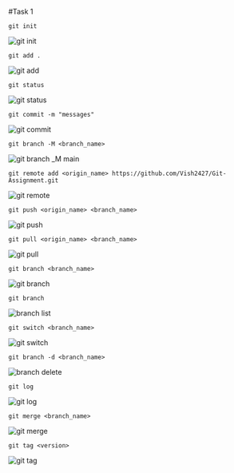#Task 1

```
git init
```

![git init](https://user-images.githubusercontent.com/98541876/193418800-47341d88-cbb0-4d12-bd57-2f6d2f73ee2c.png)

```
git add .
```

![git add ](https://user-images.githubusercontent.com/98541876/193419169-e488d7e5-bb7d-4b3a-a2c1-ebe3360ae7e6.png)

```
git status
```

![git status](https://user-images.githubusercontent.com/98541876/193419197-a9b9fc13-8d46-4d5e-9c95-b300803524c8.png)

```
git commit -m "messages"
```

![git commit](https://user-images.githubusercontent.com/98541876/193419205-4c7f6b70-a516-411a-95ec-db225a2406f8.png)

```
git branch -M <branch_name>
```

![git branch _M main](https://user-images.githubusercontent.com/98541876/193419209-11b4f09b-f6de-4488-a4d8-c4998fa1d9c7.png)

```
git remote add <origin_name> https://github.com/Vish2427/Git-Assignment.git
```

![git remote](https://user-images.githubusercontent.com/98541876/193419219-c6ae3184-24df-479b-91a7-9646f849cc63.png)

```
git push <origin_name> <branch_name>
```

![git push](https://user-images.githubusercontent.com/98541876/193419226-22ab98c6-407b-4187-a142-30d54c1b4dc7.png)

```
git pull <origin_name> <branch_name>
```

![git pull](https://user-images.githubusercontent.com/98541876/193419231-8198af78-6383-487f-8b6f-894e64f0ae48.png)

```
git branch <branch_name>
```

![git branch](https://user-images.githubusercontent.com/98541876/193420434-6d05cf89-e815-4989-83a3-cb55e2c56cd2.png)


```
git branch
```
![branch list](https://user-images.githubusercontent.com/98541876/193420467-68901def-4065-4c6f-8492-0b96872e5e37.png)

```
git switch <branch_name>
```
![git switch](https://user-images.githubusercontent.com/98541876/193420473-7c1a4b17-15c5-45dd-8402-4100253cc73f.png)

```
git branch -d <branch_name>
```
![branch delete](https://user-images.githubusercontent.com/98541876/193420482-5187b4a2-d30d-4cab-aba3-6b3fb651a2d6.png)

```
git log
```

![git log](https://user-images.githubusercontent.com/98541876/193420488-622b289a-45cb-4950-b396-c3d7bfbd2541.png)


```
git merge <branch_name>
```

![git merge](https://user-images.githubusercontent.com/98541876/193420498-a4b0680f-8235-43de-9d3c-f0ee62dd6be8.png)


```
git tag <version>
```
![git tag](https://user-images.githubusercontent.com/98541876/193420501-07b52eb4-1f9e-4b4c-9b42-4386a8066e27.png)

